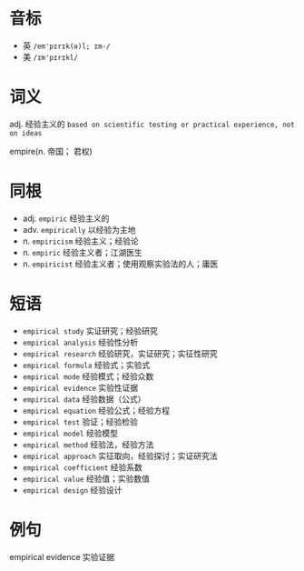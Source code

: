 # 音标

- 英 `/em'pɪrɪk(ə)l; ɪm-/`
- 美 `/ɪm'pɪrɪkl/`

# 词义

adj. 经验主义的
`based on scientific testing or practical experience, not on ideas`



empire(n. 帝国； 君权)

# 同根

- adj. `empiric` 经验主义的
- adv. `empirically` 以经验为主地
- n. `empiricism` 经验主义；经验论
- n. `empiric` 经验主义者；江湖医生
- n. `empiricist` 经验主义者；使用观察实验法的人；庸医

# 短语

- `empirical study` 实证研究；经验研究
- `empirical analysis` 经验性分析
- `empirical research` 经验研究，实证研究；实征性研究
- `empirical formula` 经验式；实验式
- `empirical mode` 经验模式；经验众数
- `empirical evidence` 实验性证据
- `empirical data` 经验数据（公式）
- `empirical equation` 经验公式；经验方程
- `empirical test` 验证；经验检验
- `empirical model` 经验模型
- `empirical method` 经验法，经验方法
- `empirical approach` 实征取向，经验探讨；实证研究法
- `empirical coefficient` 经验系数
- `empirical value` 经验值；实验数值
- `empirical design` 经验设计

# 例句

empirical evidence
实验证据


